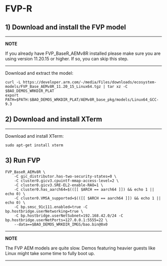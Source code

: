 # FVP-R

## 1) Download and install the FVP model

---

**NOTE**

If you already have FVP_BaseR_AEMv8R installed please make sure you are
using version 11.20.15 or higher. If so, you can skip this step.

---

Download and extract the model:

```
curl -L https://developer.arm.com/-/media/Files/downloads/ecosystem-models/FVP_Base_AEMv8R_11.20_15_Linux64.tgz | tar xz -C $BAO_DEMOS_WRKDIR_PLAT
export PATH=$PATH:$BAO_DEMOS_WRKDIR_PLAT/AEMv8R_base_pkg/models/Linux64_GCC-9.3
```

## 2) Download and install XTerm

---

Download and install XTerm:

```
sudo apt-get install xterm
```

## 3) Run FVP

```
FVP_BaseR_AEMv8R \
	-C gic_distributor.has-two-security-states=0 \
	-C cluster0.gicv3.cpuintf-mmap-access-level=2 \
	-C cluster0.gicv3.SRE-EL2-enable-RAO=1 \
    -C cluster0.has_aarch64=$(([[ $ARCH == aarch64 ]]) && echo 1 || echo 0) \
	-C cluster0.VMSA_supported=$(([[ $ARCH == aarch64 ]]) && echo 1 || echo 0) \
	-C bp.smsc_91c111.enabled=true -C bp.hostbridge.userNetworking=true \
	-C bp.hostbridge.userNetSubnet=192.168.42.0/24 -C bp.hostbridge.userNetPorts=127.0.0.1:5555=22 \
    --data==$BAO_DEMOS_WRKDIR_IMGS/bao.bin@0x0
```

---
<!--- instruction#1 -->
**NOTE**

The FVP AEM models are quite slow. Demos featuring heavier guests like Linux
might take some time to fully boot up.
<!--- instruction#end -->
---
